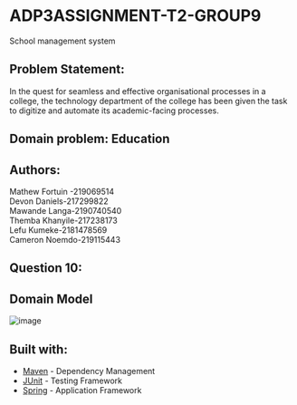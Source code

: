 # ADP3ASSIGNMENT-T2-GROUP9

School management system

## **Problem Statement:**

In the quest for seamless and effective organisational processes in a college, the technology department of the college has been given the task to digitize and automate its academic-facing processes.

## **Domain problem:** Education

## Authors:

Mathew Fortuin -219069514 <br/>
Devon Daniels-217299822 <br/>
Mawande Langa-2190740540 <br/>
Themba Khanyile-217238173 <br/>
Lefu Kumeke-2181478569 <br/>
Cameron Noemdo-219115443

## **Question 10:**

## Domain Model

![image](https://user-images.githubusercontent.com/61013523/172817275-ff191665-ca8c-4c3f-90c2-12afba057fdc.png)

## Built with:

- [Maven](https://maven.apache.org/) - Dependency Management
- [JUnit](https://junit.org/junit5/) - Testing Framework
- [Spring](https://spring.io/) - Application Framework
